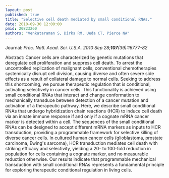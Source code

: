 ```yaml
---
layout: post
published: true
title: "Selective cell death mediated by small conditional RNAs."
date: 2010-09-30 12:00:00
pmid: 20823260
authors: "Venkataraman S, Dirks RM, Ueda CT, Pierce NA"
---
```


Journal: *Proc. Natl. Acad. Sci. U.S.A. 2010 Sep 28;**107**(39):16777-82*

Abstract: Cancer cells are characterized by genetic mutations that deregulate cell proliferation and suppress cell death. To arrest the uncontrolled replication of malignant cells, conventional chemotherapies systemically disrupt cell division, causing diverse and often severe side effects as a result of collateral damage to normal cells. Seeking to address this shortcoming, we pursue therapeutic regulation that is conditional, activating selectively in cancer cells. This functionality is achieved using small conditional RNAs that interact and change conformation to mechanically transduce between detection of a cancer mutation and activation of a therapeutic pathway. Here, we describe small conditional RNAs that undergo hybridization chain reactions (HCR) to induce cell death via an innate immune response if and only if a cognate mRNA cancer marker is detected within a cell. The sequences of the small conditional RNAs can be designed to accept different mRNA markers as inputs to HCR transduction, providing a programmable framework for selective killing of diverse cancer cells. In cultured human cancer cells (glioblastoma, prostate carcinoma, Ewing's sarcoma), HCR transduction mediates cell death with striking efficacy and selectivity, yielding a 20- to 100-fold reduction in population for cells containing a cognate marker, and no measurable reduction otherwise. Our results indicate that programmable mechanical transduction with small conditional RNAs represents a fundamental principle for exploring therapeutic conditional regulation in living cells.

